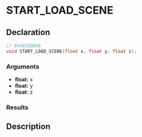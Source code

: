 # START_LOAD_SCENE

## Declaration
```cpp
// 0x54320B58
void START_LOAD_SCENE(float x, float y, float z);
```

### Arguments
- **float:** x
- **float:** y
- **float:** z

### Results

## Description
